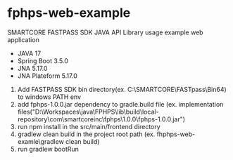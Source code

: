# fphps-web-example
SMARTCORE FASTPASS SDK JAVA API Library usage example web application
   - JAVA 17
   - Spring Boot 3.5.0
   - JNA 5.17.0
   - JNA Plateform 5.17.0


1. Add FASTPASS SDK bin directory(ex. C:\SMARTCORE\FASTpass\Bin64) to windows PATH env 
2. add fphps-1.0.0.jar dependency to gradle.build file (ex.
   implementation files("D:\\Workspaces\\java\\FPHPS\\lib\\build\\local-repository\\com\\smartcoreinc\\fphps\\1.0.0\\fphps-1.0.0.jar")
3. run npm install in the src/main/frontend directory
4. gradlew clean build in the project root path (ex. fhphps-web-examle\gradlew clean build)
5. run gradlew bootRun
